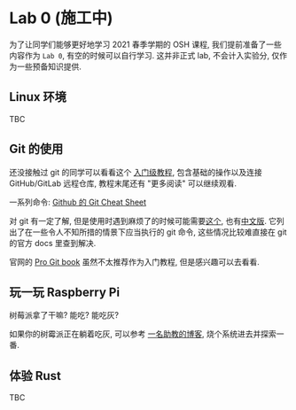 # Lab 0 (施工中)

为了让同学们能够更好地学习 2021 春季学期的 OSH 课程, 我们提前准备了一些内容作为 `Lab 0`, 有空的时候可以自行学习. 这并非正式 lab, 不会计入实验分, 仅作为一些预备知识提供.

## Linux 环境

TBC

## Git 的使用

还没接触过 git 的同学可以看看这个 [入门级教程](https://vlab.ustc.edu.cn/docs/tutorial/git/), 包含基础的操作以及连接 GitHub/GitLab 远程仓库, 教程末尾还有 "更多阅读" 可以继续观看.

一系列命令: [Github 的 Git Cheat Sheet](https://training.github.com/downloads/github-git-cheat-sheet/)

对 git 有一定了解, 但是使用时遇到麻烦了的时候可能需要[这个](https://ohshitgit.com/), 也有[中文版](https://ohshitgit.com/zh). 它列出了在一些令人不知所措的情景下应当执行的 git 命令, 这些情况比较难直接在 git 的官方 docs 里查到解决. 

官网的 [Pro Git book](https://git-scm.com/book/en/v2) 虽然不太推荐作为入门教程, 但是感兴趣可以去看看.

## 玩一玩 Raspberry Pi

树莓派拿了干嘛? 能吃? 能吃灰?

如果你的树霉派正在躺着吃灰, 可以参考 [一名助教的博客](https://yyw.moe/2021/01/18/Raspberry-pi-init/), 烧个系统进去并探索一番.

## 体验 Rust

TBC
